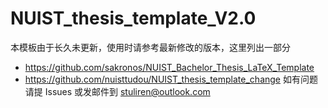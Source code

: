 # NUIST_thesis_template_V2.0
本模板由于长久未更新，使用时请参考最新修改的版本，这里列出一部分
- https://github.com/sakronos/NUIST_Bachelor_Thesis_LaTeX_Template
- https://github.com/nuisttudou/NUIST_thesis_template_change
如有问题请提 Issues 或发邮件到 stuliren@outlook.com
